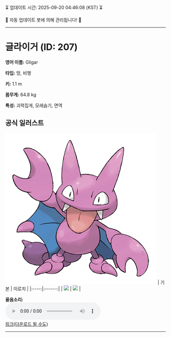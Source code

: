 
⏳ 업데이트 시간: 2025-09-20 04:46:08 (KST) ⏳

🤖 자동 업데이트 봇에 의해 관리됩니다! 🤖

---

# 글라이거 (ID: 207)
**영어 이름:** Gligar

**타입:** 땅, 비행

**키:** 1.1 m

**몸무게:** 64.8 kg

**특성:** 괴력집게, 모래숨기, 면역

## 공식 일러스트
![](https://raw.githubusercontent.com/PokeAPI/sprites/master/sprites/pokemon/other/official-artwork/207.png)
| 기본 | 이로치 |
|:----:|:------:|
| <img src="http://play.pokemonshowdown.com/sprites/ani/gligar.gif" width="200"> | <img src="http://play.pokemonshowdown.com/sprites/ani-shiny/gligar.gif" width="200"> |

**울음소리:**<br><audio controls src="https://raw.githubusercontent.com/PokeAPI/cries/main/cries/pokemon/latest/207.ogg"></audio><br> [링크(다운로드 될 수도)](https://raw.githubusercontent.com/PokeAPI/cries/main/cries/pokemon/latest/207.ogg)


---
